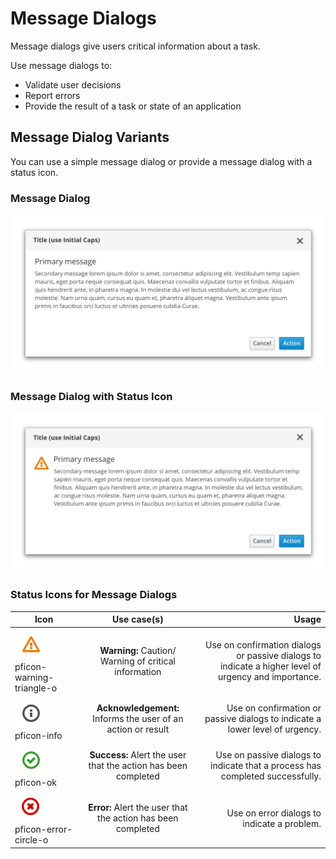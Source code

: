 # Message Dialogs

Message dialogs give users critical information about a task.

Use message dialogs to:
- Validate user decisions
- Report errors
- Provide the result of a task or state of an application

## Message Dialog Variants
You can use a simple message dialog or provide a message dialog with a status icon.

### Message Dialog
![Message Dialog Without Icon](img/msg-dialog-withouticon@2x.png)

### Message Dialog with Status Icon
![Message Dialog With Icon](img/msg-dialog-withicon@2x.png)

### Status Icons for Message Dialogs
| Icon        | Use case(s)          | Usage |
| ------------- |:-------------:| -----:|
| ![status icon](img/status-icon1.png) pficon-warning-triangle-o | **Warning:** Caution/ Warning of critical information|Use on confirmation dialogs or passive dialogs to indicate a higher level of urgency and importance.|
| ![status icon](img/status-icon2.png) pficon-info| **Acknowledgement:** Informs the user of an action or result| Use on confirmation or passive dialogs to indicate a lower level of urgency.|
| ![status icon](img/status-icon3.png) pficon-ok|**Success:** Alert the user that the action has been completed| Use on passive dialogs to indicate that a process has completed successfully.|
| ![status icon](img/status-icon4.png) pficon-error-circle-o| **Error:** Alert the user that the action has been completed| Use on error dialogs to indicate a problem. |
